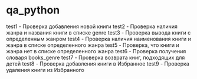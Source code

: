 # qa_python
test1 - Проверка добавления новой книги  test2 - Проверка наличия жанра и названия книги в списке genre  test3 - Проверка вывода книги с определенным жанром test4 - Проверка наличия наименования книги и жанра в списке определенного жанра test5 - Проверка, что книги и жанра нет в списке определенного жанра test6 - Проверка получения словаря books_genre test7 - Проверка возврата книг, подходящих для детей test8 - Проверка добавления книги в Избранное test9 - Проверка удаления книги из Избранного
